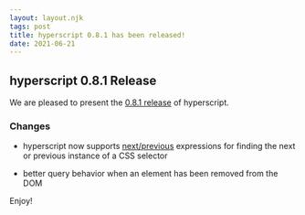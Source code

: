 ```yaml
---
layout: layout.njk
tags: post
title: hyperscript 0.8.1 has been released!
date: 2021-06-21
---
```


## hyperscript 0.8.1 Release

We are pleased to present the
[0.8.1 release](https://unpkg.com/browse/hyperscript.org@0.8.1/)
of hyperscript.

### Changes

* hyperscript now supports [next/previous](/expressions/relative-positional) expressions for finding the next or previous
  instance of a CSS selector

* better query behavior when an element has been removed from the DOM

Enjoy!

